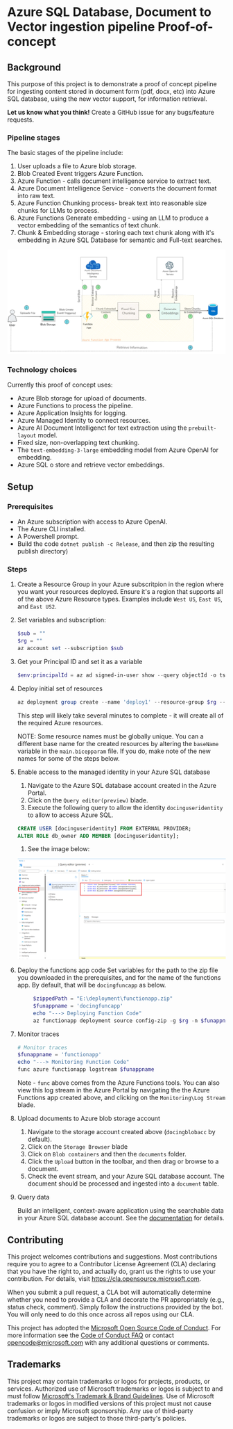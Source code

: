 # Azure SQL Database, Document to Vector ingestion pipeline Proof-of-concept

## Background
This purpose of this project is to demonstrate a proof of concept pipeline for ingesting content stored in document form (pdf, docx, etc) into Azure SQL database, using the new vector support, for information retrieval.

**Let us know what you think!** Create a GitHub issue for any bugs/feature requests.

### Pipeline stages
The basic stages of the pipeline include:

1. User uploads a file to Azure blob storage.
1. Blob Created Event triggers Azure Function.
1. Azure Function - calls document intelligence service to extract text.
1. Azure Document Intelligence Service - converts the document format into raw text.
1. Azure Function Chunking process- break text into reasonable size chunks for LLMs to process.
1. Azure Functions Generate embedding - using an LLM to produce a vector embedding of the semantics of text chunk.
1. Chunk & Embedding storage - storing each text chunk along with it's embedding in Azure SQL Database for semantic and Full-text searches.

![pipleline](images/azuresql_pipeline.png "Pipeline")

### Technology choices
Currently this proof of concept uses:
* Azure Blob storage for upload of documents.
* Azure Functions to process the pipeline.
* Azure Application Insights for logging.
* Azure Managed Identity to connect resources.
* Azure AI Document Intelligenct for text extraction using the `prebuilt-layout` model.
* Fixed size, non-overlapping text chunking.
* The `text-embedding-3-large` embedding model from Azure OpenAI for embedding.
* Azure SQL o store and retrieve vector embeddings.

## Setup

### Prerequisites
* An Azure subscription with access to Azure OpenAI.
* The Azure CLI installed.
* A Powershell prompt.
* Build the code `dotnet publish -c Release`, and then zip the resulting publish directory)

### Steps
1. Create a Resource Group in your Azure subscritpion in the region where you want your resources deployed. Ensure it's a region that supports all of the above Azure Resource types. Examples include `West US`, `East US`, and `East US2`.

1. Set variables and subscription:
    ```powershell
    $sub = ""
    $rg = ""
    az account set --subscription $sub
    ```

1. Get your Principal ID and set it as a variable
    ```powershell
    $env:principalId = az ad signed-in-user show --query objectId -o tsv
    ```

1. Deploy initial set of resources
    ```powershell
    az deployment group create --name 'deploy1' --resource-group $rg --template-file 'main.bicep' -p .\main.bicepparam
    ```
    This step will likely take several minutes to complete - it will create all of the required Azure resources.

    NOTE: Some resource names must be globally unique. You can a different base name for the created resources by altering the `baseName` variable in the `main.bicepparam` file. If you do, make note of the new names for some of the steps below.

1. Enable access to the managed identity in your Azure SQL database

    1. Navigate to the Azure SQL database account created in the Azure Portal.
    1. Click on the `Query editor(preview)` blade.
    1. Execute the following query to allow the identity `docinguseridentity` to allow to access Azure SQL.
    ``` SQL
    CREATE USER [docinguseridentity] FROM EXTERNAL PROVIDER;
    ALTER ROLE db_owner ADD MEMBER [docinguseridentity];
    ```
    1. See the image below:

    ![screenshot](images/azuresql_managedidentity.png "Enable vector search")

1. Deploy the functions app code
    Set variables for the path to the zip file you downloaded in the prerequisites, and for the name of the functions app. By default, that will be `docingfuncapp` as below. 
   ```powershell
        $zippedPath = "E:\deployment\functionapp.zip"
        $funappname = 'docingfuncapp'
        echo "---> Deploying Function Code"
        az functionapp deployment source config-zip -g $rg -n $funappname --src $zippedPath
    ```

1. Monitor traces
    ```powershell
    # Monitor traces 
    $funappname = 'functionapp'
    echo "---> Monitoring Function Code"
    func azure functionapp logstream $funappname
    ```
    Note - `func` above comes from the Azure Functions tools.  You can also view this log stream in the Azure Portal by navigating the the Azure Functions app created above, and clicking on the `Monitoring\Log Stream` blade.

1. Upload documents to Azure blob storage account
    1. Navigate to the storage account created above (`docingblobacc` by default).
    1. Click on the `Storage Browser` blade
    1. Click on `Blob containers` and then the `documents` folder.
    1. Click the `Upload` button in the toolbar, and then drag or browse to a document.
    1. Check the event stream, and your Azure SQL database account. The document should be processed and ingested into a `document` table.

1. Query data

    Build an intelligent, context-aware application using the searchable data in your Azure SQL database account. See the [documentation](https://github.com/Azure-Samples/azure-sql-db-vector-search) for details.

## Contributing

This project welcomes contributions and suggestions.  Most contributions require you to agree to a
Contributor License Agreement (CLA) declaring that you have the right to, and actually do, grant us
the rights to use your contribution. For details, visit https://cla.opensource.microsoft.com.

When you submit a pull request, a CLA bot will automatically determine whether you need to provide
a CLA and decorate the PR appropriately (e.g., status check, comment). Simply follow the instructions
provided by the bot. You will only need to do this once across all repos using our CLA.

This project has adopted the [Microsoft Open Source Code of Conduct](https://opensource.microsoft.com/codeofconduct/).
For more information see the [Code of Conduct FAQ](https://opensource.microsoft.com/codeofconduct/faq/) or
contact [opencode@microsoft.com](mailto:opencode@microsoft.com) with any additional questions or comments.

## Trademarks

This project may contain trademarks or logos for projects, products, or services. Authorized use of Microsoft 
trademarks or logos is subject to and must follow 
[Microsoft's Trademark & Brand Guidelines](https://www.microsoft.com/en-us/legal/intellectualproperty/trademarks/usage/general).
Use of Microsoft trademarks or logos in modified versions of this project must not cause confusion or imply Microsoft sponsorship.
Any use of third-party trademarks or logos are subject to those third-party's policies.
